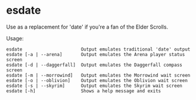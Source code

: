 esdate
======

Use as a replacement for 'date' if you're a fan of the Elder Scrolls.

Usage:
```
esdate                      Output emulates traditional 'date' output
esdate [-a | --arena]       Output emulates the Arena player status screen
esdate [-d | --daggerfall]  Output emulates the Daggerfall compass screen
esdate [-m | --morrowind]   Output emulates the Morrowind wait screen
esdate [-o | --oblivion]    Output emulates the Oblivion wait screen
esdate [-s | --skyrim]      Output emulates the Skyrim wait screen
esdate [-h]                 Shows a help message and exits
```
